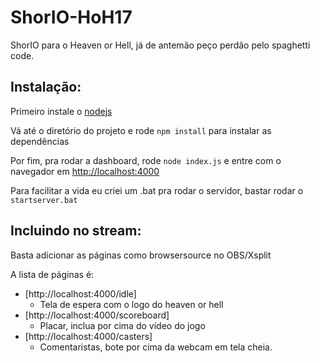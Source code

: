 # ShorIO-HoH17
ShorIO para o Heaven or Hell, já de antemão peço perdão pelo spaghetti code.

## Instalação:

Primeiro instale o [nodejs](https://nodejs.org/dist/v6.11.5/node-v6.11.5-x64.msi)

Vá até o diretório do projeto e rode `npm install` para instalar as dependências

Por fim, pra rodar a dashboard, rode `node index.js` e entre com o navegador em [http://localhost:4000](http://localhost:4000)

Para facilitar a vida eu criei um .bat pra rodar o servidor, bastar rodar o `startserver.bat`

## Incluindo no stream:

Basta adicionar as páginas como browsersource no OBS/Xsplit

A lista de páginas é:

- [http://localhost:4000/idle]
    - Tela de espera com o logo do heaven or hell
- [http://localhost:4000/scoreboard]
    - Placar, inclua por cima do vídeo do jogo
- [http://localhost:4000/casters] 
    - Comentaristas, bote por cima da webcam em tela cheia.
